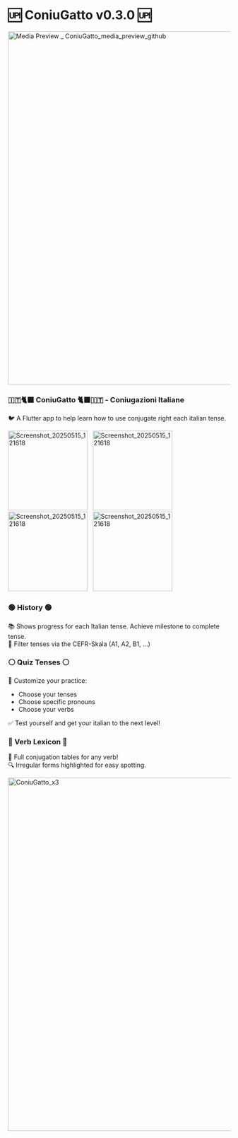# 🆙 ConiuGatto v0.3.0 🆙

<img width="800" alt="Media Preview _ ConiuGatto_media_preview_github" src="https://github.com/user-attachments/assets/167485ee-8661-4de2-a96f-27925cef9f94" />


### 🇮🇹🐈‍⬛ ConiuGatto 🐈‍⬛🇮🇹 - Coniugazioni Italiane
🐦 A Flutter app to help learn how to use conjugate right each italian tense.

<img width="180" alt="Screenshot_20250515_121618" src="https://github.com/user-attachments/assets/fae48a27-9bf5-4a44-99f0-3cf9ad7bd5e7" /> &nbsp;
<img width="180" alt="Screenshot_20250515_121618" src="https://github.com/user-attachments/assets/a8886d89-d435-497a-9238-c16a5af078af" /> &nbsp;
<img width="180" alt="Screenshot_20250515_121618" src="https://github.com/user-attachments/assets/890a4099-0a44-4d76-8df1-1e01ee60f10a" /> &nbsp;
<img width="180" alt="Screenshot_20250515_121618" src="https://github.com/user-attachments/assets/9d266744-91d1-4e24-a3ee-16968fd1008c" />

### 🟢 History 🟢
📚 Shows progress for each Italian tense. Achieve milestone to complete tense. <br />
📂 Filter tenses via the CEFR-Skala (A1, A2, B1, ...)


### ⚪️ Quiz Tenses ⚪️
🔧 Customize your practice: 
- Choose your tenses
- Choose specific pronouns
- Choose your verbs

✅ Test yourself and get your italian to the next level!

### 🔴 Verb Lexicon 🔴
📖 Full conjugation tables for any verb! <br />
🔍 Irregular forms highlighted for easy spotting.


<img width="800" alt="ConiuGatto_x3" src="https://github.com/user-attachments/assets/fd465790-7cff-4694-8482-30575fb455ca" />

